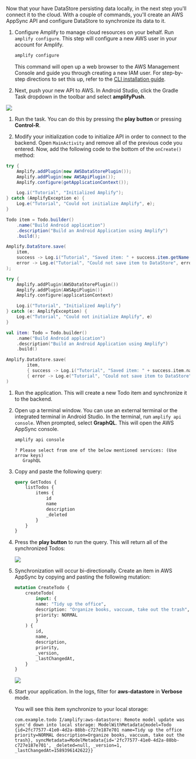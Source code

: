 Now that your have DataStore persisting data locally, in the next step you'll connect it to the cloud. With a couple of commands, you'll create an AWS AppSync API and configure DataStore to synchronize its data to it.

1. Configure Amplify to manage cloud resources on your behalf. Run `amplify configure`. This step will configure a new AWS user in your account for Amplify.

    ```bash
    amplify configure
    ```

   This command will open up a web browser to the AWS Management Console and guide you through creating a new IAM user. For step-by-step directions to set this up, refer to the [CLI installation guide](~/cli/start/install.md).

1. Next, push your new API to AWS. In Android Studio, click the Gradle Task dropdown in the toolbar and select **amplifyPush**.

  ![](~/images/lib/getting-started/android/set-up-android-studio-run-task-dropdown-amplifyPush.png)

1. Run the task. You can do this by pressing the **play button** or pressing **Control-R**.

1. Modify your initialization code to initialize API in order to connect to the backend. Open `MainActivity` and remove all of the previous code you entered. Now, add the following code to the bottom of the `onCreate()` method:

  <amplify-block-switcher>
  <amplify-block name="Java">
  
  ```java
  try {
      Amplify.addPlugin(new AWSDataStorePlugin());
      Amplify.addPlugin(new AWSApiPlugin());
      Amplify.configure(getApplicationContext());

      Log.i("Tutorial", "Initialized Amplify");
  } catch (AmplifyException e) {
      Log.e("Tutorial", "Could not initialize Amplify", e);
  }

  Todo item = Todo.builder()
      .name("Build Android application")
      .description("Build an Android Application using Amplify")
      .build();

  Amplify.DataStore.save(
      item,
      success -> Log.i("Tutorial", "Saved item: " + success.item.getName()),
      error -> Log.e("Tutorial", "Could not save item to DataStore", error)
  );
  ```

  </amplify-block>

  <amplify-block name="Kotlin">

  ```kotlin
  try {
      Amplify.addPlugin(AWSDataStorePlugin())
      Amplify.addPlugin(AWSApiPlugin())
      Amplify.configure(applicationContext)

      Log.i("Tutorial", "Initialized Amplify")
  } catch (e: AmplifyException) {
      Log.e("Tutorial", "Could not initialize Amplify", e)
  }

  val item: Todo = Todo.builder()
      .name("Build Android application")
      .description("Build an Android Application using Amplify")
      .build()

  Amplify.DataStore.save(
          item,
          { success -> Log.i("Tutorial", "Saved item: " + success.item.name) },
          { error -> Log.e("Tutorial", "Could not save item to DataStore", error) }
  )
  ```

  </amplify-block>
  </amplify-block-switcher>

1. Run the application. This will create a new Todo item and synchronize it to the backend.

1. Open up a terminal window. You can use an external terminal or the integrated terminal in Android Studio. In the terminal, run `amplify api console`. When prompted, select **GraphQL**. This will open the AWS AppSync console.

   ```bash
   amplify api console
   ```

   ```console
   ? Please select from one of the below mentioned services: (Use arrow keys)
      GraphQL 
   ```

1. Copy and paste the following query:

    ```graphql
    query GetTodos {
        listTodos {
            items {
                id
                name
                description
                _deleted
            }
        }
    }
    ```

1. Press the **play button** to run the query. This will return all of the synchronized Todos:

    ![](~/images/lib/getting-started/android/set-up-appsync-query.png)

1. Synchronization will occur bi-directionally. Create an item in AWS AppSync by copying and pasting the following mutation:

    ```graphql
    mutation CreateTodo {
        createTodo(
            input: {
            name: "Tidy up the office",
            description: "Organize books, vaccuum, take out the trash",
            priority: NORMAL
            }
        ) {
            id,
            name,
            description,
            priority,
            _version,
            _lastChangedAt,
        }
    }
    ```

    ![](~/images/lib/getting-started/android/set-up-appsync-create.png)

1. Start your application. In the logs, filter for **aws-datastore** in **Verbose** mode.

    You will see this item synchronize to your local storage:

    ```console
    com.example.todo I/amplify:aws-datastore: Remote model update was sync'd down into local storage: ModelWithMetadata{model=Todo {id=2fc77577-41e0-4d2a-88bb-c727e187e701 name=Tidy up the office priority=NORMAL description=Organize books, vaccuum, take out the trash}, syncMetadata=ModelMetadata{id='2fc77577-41e0-4d2a-88bb-c727e187e701', _deleted=null, _version=1, _lastChangedAt=1589396142622}}
    ```